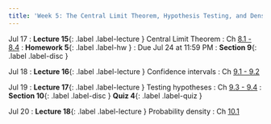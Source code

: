 ```yaml
---
title: 'Week 5: The Central Limit Theorem, Hypothesis Testing, and Densities'
---
```


Jul 17
: **Lecture 15**{: .label .label-lecture } Central Limit Theorem
    : Ch [8.1 - 8.4](http://stat88.org/textbook/content/Chapter_08/00_Central_Limit_Theorem.html)
: **Homework 5**{: .label .label-hw }
    : Due Jul 24 at 11:59 PM
: **Section 9**{: .label .label-disc }

Jul 18
: **Lecture 16**{: .label .label-lecture } Confidence intervals
    : Ch [9.1 - 9.2](http://stat88.org/textbook/content/Chapter_09/00_Inference.html)


Jul 19
: **Lecture 17**{: .label .label-lecture } Testing hypotheses
    : Ch [9.3 - 9.4](http://stat88.org/textbook/content/Chapter_09/03_Testing_Hypotheses.html)
: **Section 10**{: .label .label-disc } **Quiz 4**{: .label .label-quiz }

Jul 20
: **Lecture 18**{: .label .label-lecture } Probability density
    : Ch [10.1](http://stat88.org/textbook/content/Chapter_10/00_Probability_Density.html)
